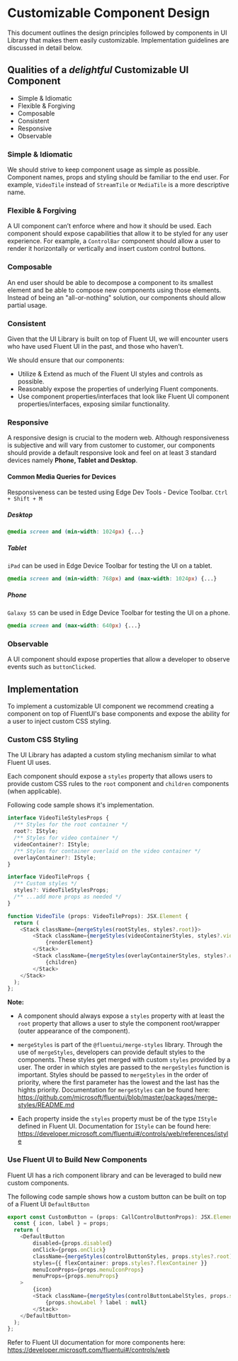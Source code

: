 # Customizable Component Design

This document outlines the design principles followed by components in UI Library that makes them easily customizable. Implementation guidelines are discussed in detail below.

## Qualities of a *delightful* Customizable UI Component

- Simple & Idiomatic
- Flexible & Forgiving
- Composable
- Consistent
- Responsive
- Observable

### Simple & Idiomatic

We should strive to keep component usage as simple as possible. Component names, props and styling should be familiar to the end user.
For example, `VideoTile` instead of `StreamTile` or `MediaTile` is a more descriptive name.

### Flexible & Forgiving

A UI component can’t enforce where and how it should be used. Each component should expose capabilities that allow it to be styled for any user experience.
For example, a `ControlBar` component should allow a user to render it horizontally or vertically and insert custom control buttons.

### Composable

An end user should be able to decompose a component to its smallest element and be able to compose new components using those elements.
Instead of being an "all-or-nothing" solution, our components should allow partial usage.

### Consistent

Given that the UI Library is built on top of Fluent UI, we will encounter users who have used Fluent UI in the past, and those who haven’t.  

We should ensure that our components:

- Utilize & Extend as much of the Fluent UI styles and controls as possible.
- Reasonably expose the properties of underlying Fluent components.  
- Use component properties/interfaces that look like Fluent UI component properties/interfaces, exposing similar functionality.

### Responsive

A responsive design is crucial to the modern web. Although responsiveness is subjective and will vary from customer to customer, our components should provide a default responsive look and feel on at least 3 standard devices namely **Phone, Tablet and Desktop**.

#### Common Media Queries for Devices

Responsiveness can be tested using Edge Dev Tools - Device Toolbar.
`Ctrl + Shift + M`

##### Desktop

```css
@media screen and (min-width: 1024px) {...}
```

##### Tablet

`iPad` can be used in Edge Device Toolbar for testing the UI on a tablet.

```css
@media screen and (min-width: 768px) and (max-width: 1024px) {...}
```

##### Phone

`Galaxy S5` can be used in Edge Device Toolbar for testing the UI on a phone.

```css
@media screen and (max-width: 640px) {...}
```

### Observable

A UI component should expose properties that allow a developer to observe events such as `buttonClicked`.

## Implementation

To implement a customizable UI component we recommend creating a component on top of FluentUI's base components and expose the ability for a user to inject custom CSS styling.

### Custom CSS Styling

The UI Library has adapted a custom styling mechanism similar to what Fluent UI uses.

Each component should expose a `styles` property that allows users to provide custom CSS rules to the `root` component and `children` components (when applicable).

Following code sample shows it's implementation.

```typescript
interface VideoTileStylesProps {
  /** Styles for the root container */
  root?: IStyle;
  /** Styles for video container */
  videoContainer?: IStyle;
  /** Styles for container overlaid on the video container */
  overlayContainer?: IStyle;
}

interface VideoTileProps {
  /** Custom styles */
  styles?: VideoTileStylesProps;
  /** ...add more props as needed */
}

function VideoTile (props: VideoTileProps): JSX.Element {
  return (
    <Stack className={mergeStyles(rootStyles, styles?.root)}>
        <Stack className={mergeStyles(videoContainerStyles, styles?.videoContainer)}>
            {renderElement}
        </Stack>
        <Stack className={mergeStyles(overlayContainerStyles, styles?.overlayContainer)}>
            {children}
        </Stack>
    </Stack>
  );
};
```

**Note:**

- A component should always expose a `styles` property with at least the `root` property that allows a user to style the component root/wrapper (outer appearance of the component).

- `mergeStyles` is part of the `@fluentui/merge-styles` library. Through the use of `mergeStyles`, developers can provide default styles to the components. These styles get merged with custom `styles` provided by a user. The order in which styles are passed to the `mergeStyles` function is important. Styles should be passed to `mergeStyles` in the order of priority, where the first parameter has the lowest and the last has the hights priority.
Documentation for `mergeStyles` can be found here: <https://github.com/microsoft/fluentui/blob/master/packages/merge-styles/README.md>

- Each property inside the `styles` property must be of the type `IStyle` defined in Fluent UI. Documentation for `IStyle` can be found here: <https://developer.microsoft.com/fluentui#/controls/web/references/istyle>

### Use Fluent UI to Build New Components

Fluent UI has a rich component library and can be leveraged to build new custom components.

The following code sample shows how a custom button can be built on top of a Fluent UI `DefaultButton`

```typescript
export const CustomButton = (props: CallControlButtonProps): JSX.Element => {
  const { icon, label } = props;
  return (
    <DefaultButton
        disabled={props.disabled}
        onClick={props.onClick}
        className={mergeStyles(controlButtonStyles, props.styles?.root)}
        styles={{ flexContainer: props.styles?.flexContainer }}
        menuIconProps={props.menuIconProps}
        menuProps={props.menuProps}
    >
        {icon}
        <Stack className={mergeStyles(controlButtonLabelStyles, props.styles?.label)}>
            {props.showLabel ? label : null}
        </Stack>
    </DefaultButton>
  );
};
```

Refer to Fluent UI documentation for more components here:
<https://developer.microsoft.com/fluentui#/controls/web>
